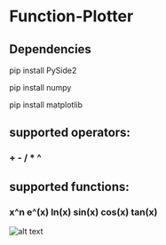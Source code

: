 # Function-Plotter






<h2> Dependencies </h2>

<p> pip install PySide2 </p>
<p> pip install numpy </p>
<p> pip install matplotlib </p>


<h2> supported operators: </h2>
<h3> + - / * ^ </h3>


<h2> supported functions: </h2>

<h3> x^n   e^(x)   ln(x)  sin(x) cos(x) tan(x) </h3>

![alt text](https://i.imgur.com/Ej8XCT7.png)
